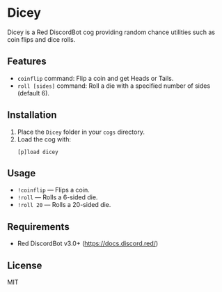 # Dicey

Dicey is a Red DiscordBot cog providing random chance utilities such as coin flips and dice rolls.

## Features

- `coinflip` command: Flip a coin and get Heads or Tails.
- `roll [sides]` command: Roll a die with a specified number of sides (default 6).

## Installation

1. Place the `Dicey` folder in your `cogs` directory.
2. Load the cog with:
   ```
   [p]load dicey
   ```

## Usage

- `!coinflip` — Flips a coin.
- `!roll` — Rolls a 6-sided die.
- `!roll 20` — Rolls a 20-sided die.

## Requirements

- Red DiscordBot v3.0+ (https://docs.discord.red/)

## License

MIT